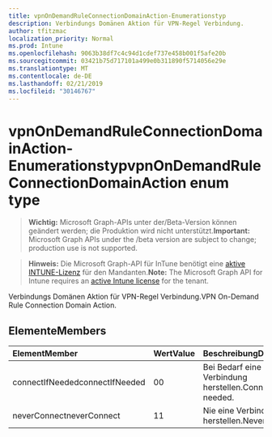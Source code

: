 ```yaml
---
title: vpnOnDemandRuleConnectionDomainAction-Enumerationstyp
description: Verbindungs Domänen Aktion für VPN-Regel Verbindung.
author: tfitzmac
localization_priority: Normal
ms.prod: Intune
ms.openlocfilehash: 9063b38df7c4c94d1cdef737e458b001f5afe20b
ms.sourcegitcommit: 03421b75d717101a499e0b311890f5714056e29e
ms.translationtype: MT
ms.contentlocale: de-DE
ms.lasthandoff: 02/21/2019
ms.locfileid: "30146767"
---
```

# <a name="vpnondemandruleconnectiondomainaction-enum-type"></a><span data-ttu-id="ae922-103">vpnOnDemandRuleConnectionDomainAction-Enumerationstyp</span><span class="sxs-lookup"><span data-stu-id="ae922-103">vpnOnDemandRuleConnectionDomainAction enum type</span></span>

> <span data-ttu-id="ae922-104">**Wichtig:** Microsoft Graph-APIs unter der/Beta-Version können geändert werden; die Produktion wird nicht unterstützt.</span><span class="sxs-lookup"><span data-stu-id="ae922-104">**Important:** Microsoft Graph APIs under the /beta version are subject to change; production use is not supported.</span></span>

> <span data-ttu-id="ae922-105">**Hinweis:** Die Microsoft Graph-API für InTune benötigt eine [aktive INTUNE-Lizenz](https://go.microsoft.com/fwlink/?linkid=839381) für den Mandanten.</span><span class="sxs-lookup"><span data-stu-id="ae922-105">**Note:** The Microsoft Graph API for Intune requires an [active Intune license](https://go.microsoft.com/fwlink/?linkid=839381) for the tenant.</span></span>

<span data-ttu-id="ae922-106">Verbindungs Domänen Aktion für VPN-Regel Verbindung.</span><span class="sxs-lookup"><span data-stu-id="ae922-106">VPN On-Demand Rule Connection Domain Action.</span></span>

## <a name="members"></a><span data-ttu-id="ae922-107">Elemente</span><span class="sxs-lookup"><span data-stu-id="ae922-107">Members</span></span>
|<span data-ttu-id="ae922-108">Element</span><span class="sxs-lookup"><span data-stu-id="ae922-108">Member</span></span>|<span data-ttu-id="ae922-109">Wert</span><span class="sxs-lookup"><span data-stu-id="ae922-109">Value</span></span>|<span data-ttu-id="ae922-110">Beschreibung</span><span class="sxs-lookup"><span data-stu-id="ae922-110">Description</span></span>|
|:---|:---|:---|
|<span data-ttu-id="ae922-111">connectIfNeeded</span><span class="sxs-lookup"><span data-stu-id="ae922-111">connectIfNeeded</span></span>|<span data-ttu-id="ae922-112">0</span><span class="sxs-lookup"><span data-stu-id="ae922-112">0</span></span>|<span data-ttu-id="ae922-113">Bei Bedarf eine Verbindung herstellen.</span><span class="sxs-lookup"><span data-stu-id="ae922-113">Connect if needed.</span></span>|
|<span data-ttu-id="ae922-114">neverConnect</span><span class="sxs-lookup"><span data-stu-id="ae922-114">neverConnect</span></span>|<span data-ttu-id="ae922-115">1</span><span class="sxs-lookup"><span data-stu-id="ae922-115">1</span></span>|<span data-ttu-id="ae922-116">Nie eine Verbindung herstellen.</span><span class="sxs-lookup"><span data-stu-id="ae922-116">Never connect.</span></span>|




